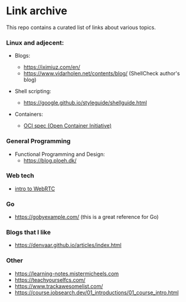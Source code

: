 # Link archive

This repo contains a curated list of links about various topics.

### Linux and adjecent:

- Blogs:

  - https://iximiuz.com/en/
  - https://www.vidarholen.net/contents/blog/ (ShellCheck author's blog)

- Shell scripting:
  - https://google.github.io/styleguide/shellguide.html
- Containers:
  - [OCI spec (Open Container Initiative)](https://github.com/opencontainers/runtime-spec/blob/main/spec.md)

### General Programming
- Functional Programming and Design:
  - https://blog.ploeh.dk/
### Web tech

- [intro to WebRTC](https://www.html5rocks.com/en/tutorials/webrtc/basics/#toc-first)

### Go
- https://gobyexample.com/ (this is a great reference for Go)

### Blogs that I like

- https://denvaar.github.io/articles/index.html

### Other

- https://learning-notes.mistermicheels.com
- https://teachyourselfcs.com/
- https://www.trackawesomelist.com/
- https://course.jobsearch.dev/01_introductions/01_course_intro.html
